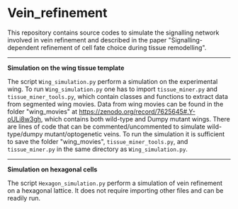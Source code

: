 # Vein_refinement
This repository contains source codes to simulate the signalling network involved in vein refinement and described in the paper "Signalling-dependent refinement of cell fate choice during tissue remodelling".
***
**Simulation on the wing tissue template**

The script ```Wing_simulation.py``` perform a simulation on the experimental wing. To run ```Wing_simulation.py``` one has to import ```tissue_miner.py``` and ```tissue_miner_tools.py```, which contain classes and functions to extract data from segmented wing movies. Data from wing movies can be found in the folder "wing_movies" at https://zenodo.org/record/7625645#.Y-oULi8w3gh, which contains both wild-type and Dumpy mutant wings. There are lines of code that can be commented/uncommented to simulate wild-type/dumpy mutant/optogenetic veins. To run the simulation it is sufficient to save the folder "wing_movies", ```tissue_miner_tools.py```, and ```tissue_miner.py``` in the same directory as ```Wing_simulation.py```.
***
**Simulation on hexagonal cells**

The script ```Hexagon_simulation.py``` perform a simulation of vein refinement on a hexagonal lattice. It does not require importing other files and can be readily run. 
